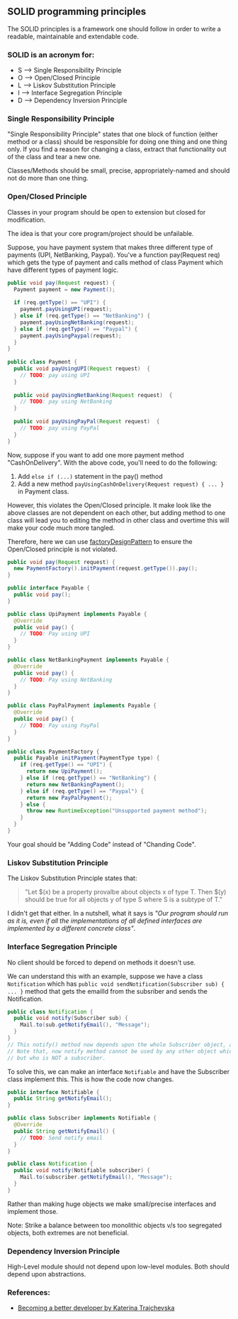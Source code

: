 ## SOLID programming principles

The SOLID principles is a framework one should follow in order to write a readable, maintainable and extendable code.

### SOLID is an acronym for:

* S --> Single Responsibility Principle
* O --> Open/Closed Principle
* L --> Liskov Substitution Principle
* I --> Interface Segregation Principle
* D --> Dependency Inversion Principle

### Single Responsibility Principle

"Single Responsibility Principle" states that one block of function (either method or a class) should be responsible for doing one thing and one thing only. If you find a reason for changing a class, extract that functionality out of the class and tear a new one.

Classes/Methods should be small, precise, appropriately-named and should not do more than one thing.

### Open/Closed Principle

Classes in your program should be open to extension but closed for modification.

The idea is that your core program/project should be unfailable.

Suppose, you have payment system that makes three different type of payments (UPI, NetBanking, Paypal). You've a function pay(Request req) which gets the type of payment and calls method of class Payment which have different types of payment logic.

```java
public void pay(Request request) {
  Payment payment = new Payment();
  
  if (req.getType() == "UPI") {
    payment.payUsingUPI(request);
  } else if (req.getType() == "NetBanking") {
    payment.payUsingNetBanking(request);
  } else if (req.getType() == "Paypal") {
    payment.payUsingPaypal(request);
  }
}
  
public class Payment {
  public void payUsingUPI(Request request)  {
    // TODO: pay using UPI
  }
  
  public void payUsingNetBanking(Request request)  {
    // TODO: pay using NetBanking
  }
  
  public void payUsingPayPal(Request request)  {
    // TODO: pay using PayPal
  }
}
```

Now, suppose if you want to add one more payment method "CashOnDelivery". With the above code, you'll need to do the following:
1. Add ```else if (...)``` statement in the pay() method
2. Add a new method ```payUsingCashOnDelivery(Request request) { ... }``` in Payment class.

However, this violates the Open/Closed principle. It make look like the above classes are not dependent on each other, but adding method to one class will lead you to editing the method in other class and overtime this will make your code much more tangled.

Therefore, here we can use [factoryDesignPattern](https://www.tutorialspoint.com/design_pattern/factory_pattern.htm) to ensure the Open/Closed principle is not violated.

```java
public void pay(Request request) {
  new PaymentFactory().initPayment(request.getType()).pay();
}

public interface Payable {
  public void pay();
}

public class UpiPayment implements Payable {
  @Override
  public void pay() {
    // TODO: Pay using UPI
  }
}

public class NetBankingPayment implements Payable {
  @Override
  public void pay() {
    // TODO: Pay using NetBanking
  }
}

public class PayPalPayment implements Payable {
  @Override
  public void pay() {
    // TODO: Pay using PayPal
  }
}

public class PaymentFactory {
  public Payable initPayment(PaymentType type) {
    if (req.getType() == "UPI") {
      return new UpiPayment();
    } else if (req.getType() == "NetBanking") {
      return new NetBankingPayment();
    } else if (req.getType() == "Paypal") {
      return new PayPalPayment();
    } else {
      throw new RuntimeException("Unsupported payment method");
    }
  }
}

```

Your goal should be "Adding Code" instead of "Chanding Code".

### Liskov Substitution Principle

The Liskov Substitution Principle states that:
> "Let $(x) be a property provalbe about objects x of type T. Then $(y) should be true for all objects y of type S where S is a subtype of T."

I didn't get that either. In a nutshell, what it says is _"Our program should run as it is, even if all the implementations of all defined interfaces are implemented by a different concrete class"_.

### Interface Segregation Principle

No client should be forced to depend on methods it doesn't use.

We can understand this with an example, suppose we have a class ```Notification``` which has ```public void sendNotification(Subscriber sub) { ... }``` method that gets the emailId from the subsriber and sends the Notification.

```java
public class Notification {
  public void notify(Subscriber sub) {
    Mail.to(sub.getNotifyEmail(), "Message");
  }
}
// This notify() method now depends upon the whole Subscriber object, and it didn't need to. It only needs getNotifyEmail() method.
// Note that, now notify method cannot be used by any other object which also has an emailID and to whom we can send notification,
// but who is NOT a subscriber.
```

To solve this, we can make an interface ```Notifiable``` and have the Subscriber class implement this. This is how the code now changes.

```java
public interface Notifiable {
  public String getNotifyEmail();
}

public class Subscriber implements Notifiable {
  @Override
  public String getNotifyEmail() {
    // TODO: Send notify email
  }
}

public class Notification {
  public void notify(Notifiable subscriber) {
    Mail.to(subscriber.getNotifyEmail(), "Message");
  }
}
```

Rather than making huge objects we make small/precise interfaces and implement those.

Note: Strike a balance between too monolithic objects v/s too segregated objects, both extremes are not beneficial.

### Dependency Inversion Principle

High-Level module should not depend upon low-level modules. Both should depend upon abstractions.

### References:
* [Becoming a better developer by Katerina Trajchevska](https://www.youtube.com/watch?v=rtmFCcjEgEw)

